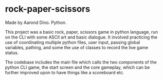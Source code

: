 # rock-paper-scissors

Made by Aarond Dino. 
Python.

This project was a basic rock, paper, scissors game in python language, run on the CLI with some ASCII art and basic dialogue. It involved practicing the use of coordinating multiple python files, user input, passing global variables, pathing, and some the use of classes to record the live game status.

The codebase includes the main file which calls the two components of the python CLI game, the start screen and the core gameplay, which can be further improved upon to have things like a scoreboard etc.

